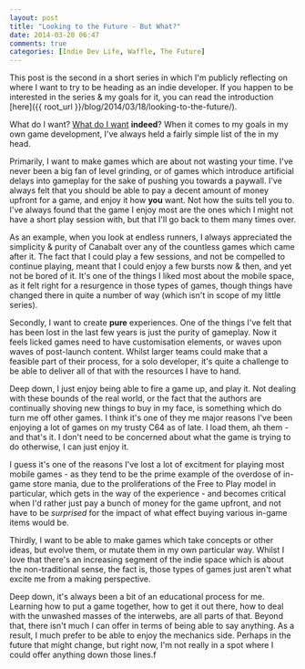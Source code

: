 ```yaml
---
layout: post
title: "Looking to the Future - But What?"
date: 2014-03-20 06:47
comments: true
categories: [Indie Dev Life, Waffle, The Future]
---
```

This post is the second in a short series in which I'm publicly reflecting on where I want to try to be heading as an indie developer. If you happen to be interested in the series &amp; my goals for it, you can read the introduction [here]({{ root_url }}/blog/2014/03/18/looking-to-the-future/).

What do I want? [What do I want](http://www.youtube.com/watch?v=MUYpUMaEI88) **indeed**? When it comes to my goals in my own game development, I've always held a fairly simple list of the in my head.

<!-- more -->

Primarily, I want to make games which are about not wasting your time. I've never been a big fan of level grinding, or of games which introduce artificial delays into gameplay for the sake of pushing you towards a paywall. I've always felt that you should be able to pay a decent amount of money upfront for a game, and  enjoy it how **you** want. Not how the suits tell you to. I've always found that the game I enjoy most are the ones which I might  not have a short play session with, but that I'll go back to them many times over.

As an example, when you look at endless runners, I always appreciated the simplicity & purity of Canabalt over any of the countless games which came after it. The fact that I could play a few sessions, and not be compelled to continue playing, meant that I could enjoy a few bursts now & then, and yet not be bored of it. It's one of the things I liked most about the mobile space, as it felt right for a resurgence in those types of games, though things have changed there in quite a number of way (which isn't in scope of my little series).

Secondly, I want to create **pure** experiences. One of the things I've felt that has been lost in the last few years is just the purity of gameplay. Now it feels licked games need to have customisation elements, or waves upon waves of post-launch content. Whilst larger teams could make that a feasible part of their process, for a solo developer, it's quite a challenge to be able to deliver all of that with the resources I have to hand.

Deep down, I just enjoy being able to fire a game up, and play it. Not dealing with these bounds of the real world, or the fact that the authors are continually shoving new things to buy in my face, is something which do turn me off other games. I think it's one of they me major reasons I've been enjoying a lot of games on my trusty C64 as of late. I load them, ah them - and that's it. I don't need to be concerned about what the game is trying to do otherwise, I can just enjoy it.

I guess it's one of the reasons I've lost a lot of excitment for playing most mobile games - as they tend to be the prime example of the overdose of in-game store mania, due to the proliferations of the Free to Play model in particular, which gets in the way of the experience - and becomes critical when I'd rather just pay a bunch of money for the game upfront, and not have to be *surprised* for the impact of what effect buying various in-game items would be.

Thirdly, I want to be able to make games which take concepts or other ideas, but evolve them, or mutate them in my own particular way. Whilst I love that there's an increasing segment of the indie space which is about the non-traditional sense, the fact is, those types of games just aren't what excite me from a making perspective.

Deep down, it's always been a bit of an educational process for me. Learning how to put a game together, how to get it out there, how to deal with the unwashed masses of the interwebs, are all parts of that. Beyond that, there isn't much I can offer in terms of being able to say anything. As a result, I much prefer to be able to enjoy the mechanics side. Perhaps in the future that might change, but right now, I'm not really in a spot where I could offer anything down those lines.f